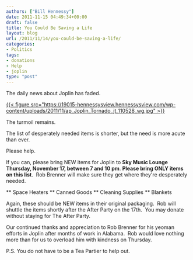 ```yaml
---
authors: ["Bill Hennessy"]
date: 2011-11-15 04:49:34+00:00
draft: false
title: You Could Be Saving a Life
layout: blog
url: /2011/11/14/you-could-be-saving-a-life/
categories:
- Politics
tags:
- donations
- Help
- joplin
type: "post"
---
```


The daily news about Joplin has faded.

[{{< figure src="https://19015-hennessysview.hennessysview.com/wp-content/uploads/2011/11/ap_Joplin_Tornado_jt_110528_wg.jpg" >}}
](https://19015-hennessysview.hennessysview.com/wp-content/uploads/2011/11/ap_Joplin_Tornado_jt_110528_wg.jpg)

The turmoil remains.

The list of desperately needed items is shorter, but the need is more acute than ever.

Please help.

If you can, please bring NEW items for Joplin to **Sky Music Lounge Thursday, November 17, between 7 and 10 pm**.
**Please bring ONLY items on this list**.  Rob Brenner will make sure they get where they're desperately needed.




** Space Heaters
** Canned Goods
** Cleaning Supplies
** Blankets


Again, these should be NEW items in their original packaging.  Rob will shuttle the items shortly after the After Party on the 17th.  You may donate without staying for The After Party.

Our continued thanks and appreciation to Rob Brenner for his yeoman efforts in Joplin after months of work in Alabama.  Rob would love nothing more than for us to overload him with kindness on Thursday.

P.S. You do not have to be a Tea Partier to help out.
